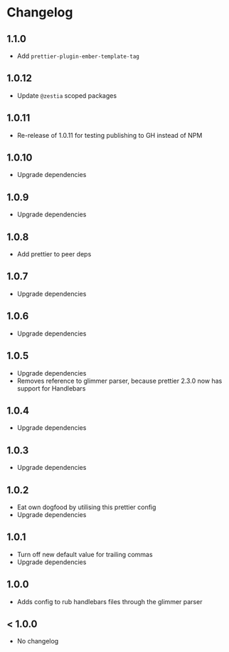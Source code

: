 # Changelog

## 1.1.0

- Add `prettier-plugin-ember-template-tag`

## 1.0.12

- Update `@zestia` scoped packages

## 1.0.11

- Re-release of 1.0.11 for testing publishing to GH instead of NPM

## 1.0.10

- Upgrade dependencies

## 1.0.9

- Upgrade dependencies

## 1.0.8

- Add prettier to peer deps

## 1.0.7

- Upgrade dependencies

## 1.0.6

- Upgrade dependencies

## 1.0.5

- Upgrade dependencies
- Removes reference to glimmer parser, because prettier 2.3.0 now has support for Handlebars

## 1.0.4

- Upgrade dependencies

## 1.0.3

- Upgrade dependencies

## 1.0.2

- Eat own dogfood by utilising this prettier config
- Upgrade dependencies

## 1.0.1

- Turn off new default value for trailing commas
- Upgrade dependencies

## 1.0.0

- Adds config to rub handlebars files through the glimmer parser

## < 1.0.0

- No changelog
